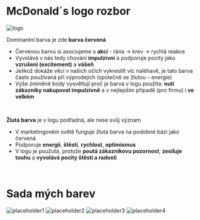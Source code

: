 # McDonald´s logo rozbor

![logo](https://1000logos.net/wp-content/uploads/2017/03/McDonalds-logo.png)  

Dominantní barva je zde **barva červená**
- Červenou barvu si asociujeme s **akcí** - rána -> krev -> rychlá reakce
- Vyvolává v nás tedy chování **impulzivní** a podporuje pocity jako **vzrušení (excitement)** a **vášeň**
- Jelikož dokáže věci v našich očích vykreslilt víc naléhavě, je tato barva často používaná při výprodejích (společně se žlutou - energie)
- Výše zmíněné body vysvětlují proč je barva v logu použita: **nutí zákazníky nakupovat impulzivně** a v nejlepším případě (pro firmu) i **ve velkém**
<br>

**Žlutá barva** je v logu podřadná, ale nese svůj význam
- V marketingovém světě funguje žlutá barva na podobné bázi jako červená
- Podporuje **energii**, **štěstí**, **rychlost**, **optimismus**
- V logu je použutá, protože **poutá zákazníkovu pozornost**, **zesiluje touhu** a **vyvolává pocity štěstí a radosti**
<br>

# Sada mých barev

![placeholder1](https://placehold.co/200x200/fad0f7/000000) ![placeholder2](https://placehold.co/200x200/d8f5ff/000000) ![placeholder3](https://placehold.co/200x200/FFFFFF/000000) ![placeholder4](https://placehold.co/200x200/D6FFDE/000000)

